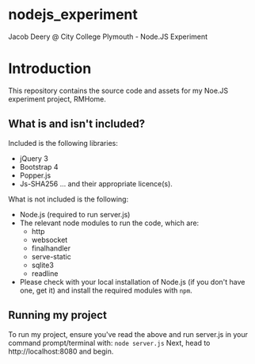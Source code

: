 # nodejs_experiment
Jacob Deery @ City College Plymouth - Node.JS Experiment

# Introduction
This repository contains the source code and assets for my Noe.JS experiment project, RMHome.

## What is and isn't included?
Included is the following libraries:
* jQuery 3
* Bootstrap 4
* Popper.js
* Js-SHA256
... and their appropriate licence(s).

What is not included is the following:
* Node.js (required to run server.js)
* The relevant node modules to run the code, which are:
	* http
	* websocket
	* finalhandler
	* serve-static
	* sqlite3
	* readline
* Please check with your local installation of Node.js (if you don't have one, get it) and install the required modules with `npm`.

## Running my project
To run my project, ensure you've read the above and run server.js in your command prompt/terminal with: `node server.js`
Next, head to http://localhost:8080 and begin.
